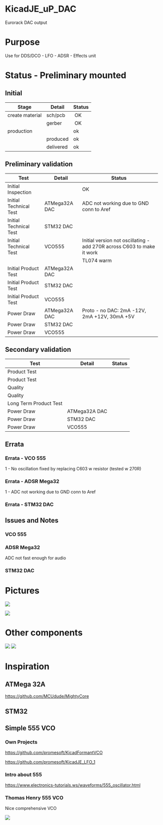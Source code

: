 # KicadJE_uP_DAC
Eurorack DAC output

# Purpose
Use for DDS/DCO - LFO - ADSR - Effects unit

# Status - Preliminary mounted
## Initial 
| Stage  | Detail | Status |
| ------------- | ------------- | ------------- |
| create material  | sch/pcb | OK  |
| | gerber | OK |
| production  |   | ok |
|  | produced | ok |
|  | delivered | ok |
## Preliminary validation
| Test  | Detail | Status |
| ------------- | ------------- | ------------- |
| Initial Inspection | | OK |
| Initial Technical Test | ATMega32A DAC | ADC not working due to GND conn to Aref |
| Initial Technical Test | STM32 DAC |  |
| Initial Technical Test | VCO555 | Initial version not oscillating - add 270R across C603 to make it work |
|  |  | TL074 warm |
| Initial Product Test | ATMega32A DAC |  |
| Initial Product Test | STM32 DAC |  |
| Initial Product Test | VCO555 |  |
| Power Draw | ATMega32A DAC | Proto - no DAC: 2mA -12V, 2mA +12V, 30mA +5V |
| Power Draw | STM32 DAC |  |
| Power Draw | VCO555 |  |

## Secondary validation
| Test  | Detail | Status |
| ------------- | ------------- |------------- |
| Product Test |  | |
| Product Test |  |  |
| Quality | | |
| Quality | | |
| Long Term Product Test |  |  |
| Power Draw | ATMega32A DAC |  |
| Power Draw | STM32 DAC |  |
| Power Draw | VCO555 |  |

## Errata
### Errata - VCO 555
1 - No oscillation fixed by replacing C603 w resistor (tested w 270R)
### Errata - ADSR Mega32
1 - ADC not working due to GND conn to Aref
### Errata - STM32 DAC

## Issues and Notes
### VCO 555

### ADSR Mega32
ADC not fast enough for audio

### STM32 DAC

# Pictures
![](555_VCO_Sch.png)

![](KicadJE_uP_DAC_Top4.png)



# Other components
![](stm32f103c8cb-pinlayout-wp01.jpg)
![](https://camo.githubusercontent.com/178242e7684d9ab642e0c43fcb64b3a0bcb5c289/68747470733a2f2f692e696d6775722e636f6d2f4b3334785a62342e6a7067)

# Inspiration
## ATMega 32A
https://github.com/MCUdude/MightyCore
## STM32

## Simple 555 VCO

### Own Projects
https://github.com/promesoft/KicadFormantVCO

https://github.com/promesoft/KicadJE_LFO_1

### Intro about 555
https://www.electronics-tutorials.ws/waveforms/555_oscillator.html

### Thomas Henry 555 VCO
Nice comprehensive VCO

![](TH_vco555_0001.jpg)
